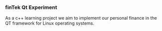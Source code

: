 ### finTek Qt Experiment

As a c++ learning project we aim to implement our personal finance in the QT framework for Linux operating systems.
